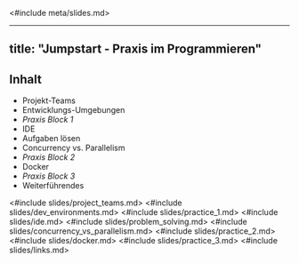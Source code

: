 <#include meta/slides.md>

---
title: "Jumpstart - Praxis im Programmieren"
---


Inhalt
------

* Projekt-Teams
* Entwicklungs-Umgebungen
* *Praxis Block 1*
* IDE
* Aufgaben lösen
* Concurrency vs. Parallelism
* *Praxis Block 2*
* Docker
* *Praxis Block 3*
* Weiterführendes

<#include slides/project_teams.md>
<#include slides/dev_environments.md>
<#include slides/practice_1.md>
<#include slides/ide.md>
<#include slides/problem_solving.md>
<#include slides/concurrency_vs_parallelism.md>
<#include slides/practice_2.md>
<#include slides/docker.md>
<#include slides/practice_3.md>
<#include slides/links.md>

